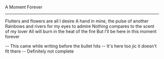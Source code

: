 A Moment Forever
________________

Flutters and flowers are all I desire
A hand in mine, the pulse of another
Rainbows and rivers for my eyes to admire
Nothing compares to the scent of my lover
All will burn in the heat of the fire
But I'll be here in this moment forever


-- This came while writing before the bullet hits
-- It's here too jic it doesn't fit there
-- Definitely not complete
